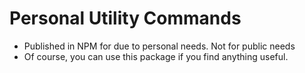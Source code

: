 # Personal Utility Commands

- Published in NPM for due to personal needs. Not for public needs
- Of course, you can use this package if you find anything useful.
